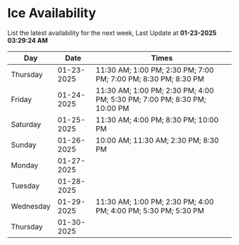 # Ice Availability

List the latest availability for the next week, Last Update at **01-23-2025 03:29:24 AM**

| Day         | Date        | Times       |
| ----------- | ----------- | ----------- |
|Thursday|01-23-2025|11:30 AM; 1:00 PM; 2:30 PM; 7:00 PM; 7:00 PM; 8:30 PM; 8:30 PM|
|Friday|01-24-2025|11:30 AM; 1:00 PM; 2:30 PM; 4:00 PM; 5:30 PM; 7:00 PM; 8:30 PM; 10:00 PM|
|Saturday|01-25-2025|11:30 AM; 4:00 PM; 8:30 PM; 10:00 PM|
|Sunday|01-26-2025|10:00 AM; 11:30 AM; 2:30 PM; 8:30 PM|
|Monday|01-27-2025||
|Tuesday|01-28-2025||
|Wednesday|01-29-2025|11:30 AM; 1:00 PM; 2:30 PM; 4:00 PM; 4:00 PM; 5:30 PM; 5:30 PM|
|Thursday|01-30-2025||
